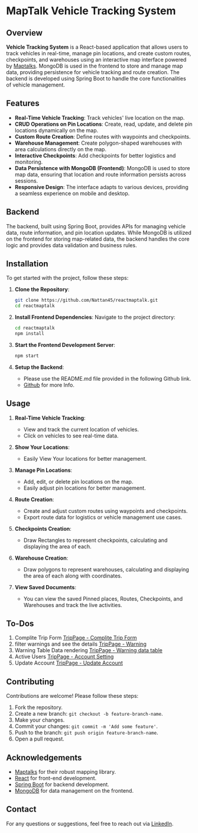 # MapTalk Vehicle Tracking System

## Overview

**Vehicle Tracking System** is a React-based application that allows users to track vehicles in real-time, manage pin locations, and create custom routes, checkpoints, and warehouses using an interactive map interface powered by [Maptalks](https://maptalks.org/). MongoDB is used in the frontend to store and manage map data, providing persistence for vehicle tracking and route creation. The backend is developed using Spring Boot to handle the core functionalities of vehicle management.

## Features

- **Real-Time Vehicle Tracking**: Track vehicles' live location on the map.
- **CRUD Operations on Pin Locations**: Create, read, update, and delete pin locations dynamically on the map.
- **Custom Route Creation**: Define routes with waypoints and checkpoints.
- **Warehouse Management**: Create polygon-shaped warehouses with area calculations directly on the map.
- **Interactive Checkpoints**: Add checkpoints for better logistics and monitoring.
- **Data Persistence with MongoDB (Frontend)**: MongoDB is used to store map data, ensuring that location and route information persists across sessions.
- **Responsive Design**: The interface adapts to various devices, providing a seamless experience on mobile and desktop.

## Backend

The backend, built using Spring Boot, provides APIs for managing vehicle data, route information, and pin location updates. While MongoDB is utilized on the frontend for storing map-related data, the backend handles the core logic and provides data validation and business rules.

## Installation

To get started with the project, follow these steps:

1. **Clone the Repository**:

   ```bash
   git clone https://github.com/Nattan45/reactmaptalk.git
   cd reactmaptalk
   ```

2. **Install Frontend Dependencies**:
   Navigate to the project directory:

   ```bash
   cd reactmaptalk
   npm install
   ```

3. **Start the Frontend Development Server**:

   ```bash
   npm start
   ```

4. **Setup the Backend**:
   - Please use the README.md file provided in the following Github link.
   - [Github](https://maptalks.org/) for more Info.

## Usage

1. **Real-Time Vehicle Tracking**:

   - View and track the current location of vehicles.
   - Click on vehicles to see real-time data.

2. **Show Your Locations**:

   - Easily View Your locations for better management.

3. **Manage Pin Locations**:

   - Add, edit, or delete pin locations on the map.
   - Easily adjust pin locations for better management.

4. **Route Creation**:

   - Create and adjust custom routes using waypoints and checkpoints.
   - Export route data for logistics or vehicle management use cases.

5. **Checkpoints Creation**:

   - Draw Rectangles to represent checkpoints, calculating and displaying the area of each.

6. **Warehouse Creation**:

   - Draw polygons to represent warehouses, calculating and displaying the area of each along with coordinates.

7. **View Saved Documents**:
   - You can view the saved Pinned places, Routes, Checkpoints, and Warehouses and track the live activities.

## To-Dos

1. Complite Trip Form [TripPage - Complite Trip Form ](http://localhost:3000/#/TripPage)
2. filter warnings and see the details [TripPage - Warning](http://localhost:3000/#/TripPage)
3. Warning Table Data rendering [TripPage - Warning data table](http://localhost:3000/#/warning/:id)
4. Active Users [TripPage - Account Setting](http://localhost:3000/#/AccountPage)
5. Update Account [TripPage - Update Account](http://localhost:3000/#/AccountPage)

## Contributing

Contributions are welcome! Please follow these steps:

1. Fork the repository.
2. Create a new branch: `git checkout -b feature-branch-name`.
3. Make your changes.
4. Commit your changes: `git commit -m 'Add some feature'`.
5. Push to the branch: `git push origin feature-branch-name`.
6. Open a pull request.

## Acknowledgements

- [Maptalks](https://maptalks.org/) for their robust mapping library.
- [React](https://reactjs.org/) for front-end development.
- [Spring Boot](https://spring.io/projects/spring-boot) for backend development.
- [MongoDB](https://www.mongodb.com/) for data management on the frontend.

## Contact

For any questions or suggestions, feel free to reach out via [LinkedIn](https://www.linkedin.com).
